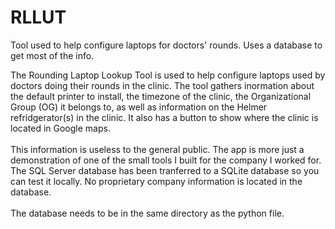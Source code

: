 # RLLUT
Tool used to help configure laptops for doctors' rounds. Uses a database to get most of the info.

The Rounding Laptop Lookup Tool is used to help configure laptops used by doctors doing their rounds in the clinic. The tool gathers inormation about the default printer to install, the timezone of the clinic, the Organizational Group (OG) it belongs to, as well as information on the Helmer refridgerator(s) in the clinic. It also has a button to show where the clinic is located in Google maps.
<BR><br>
This information is useless to the general public. The app is more just a demonstration of one of the small tools I built for the company I worked for. The SQL Server database has been tranferred to a SQLite database so you can test it locally. No proprietary company information is located in the database.
  <BR><br>
The database needs to be in the same directory as the python file.
